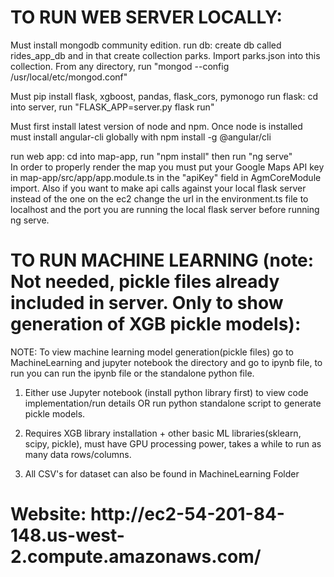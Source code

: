 <h1>TO RUN WEB SERVER LOCALLY: </h1>

Must install mongodb community edition.
run db: create db called rides_app_db and in that create collection parks. Import parks.json into this collection. From any directory, run "mongod --config /usr/local/etc/mongod.conf"  

Must pip install flask, xgboost, pandas, flask_cors, pymonogo
run flask: cd into server, run "FLASK_APP=server.py flask run"  

Must first install latest version of node and npm. Once node is installed must install angular-cli globally with npm install -g @angular/cli

run web app: cd into map-app, run "npm install" then run "ng serve"  
In order to properly render the map you must put your Google Maps API key in map-app/src/app/app.module.ts in the "apiKey" field in AgmCoreModule import. Also if you want to make api calls against your local flask server instead of the one on the ec2 change the url in the environment.ts file to localhost and the port you are running the local flask server before running ng serve.

<h1>TO RUN MACHINE LEARNING (note: Not needed, pickle files already included in server. Only to show generation of XGB pickle models): </h1>

NOTE: To view machine learning model generation(pickle files) go to MachineLearning and jupyter notebook the directory and go to ipynb file, to run you can run the ipynb file or the standalone python file.

1. Either use Jupyter notebook (install python library first) to view code implementation/run details OR run python standalone script to generate pickle models.

2. Requires XGB library installation + other basic ML libraries(sklearn, scipy, pickle), must have GPU processing power, takes a while to run as many data rows/columns.

3. All CSV's for dataset can also be found in MachineLearning Folder

<h1> Website: http://ec2-54-201-84-148.us-west-2.compute.amazonaws.com/ </h1>
